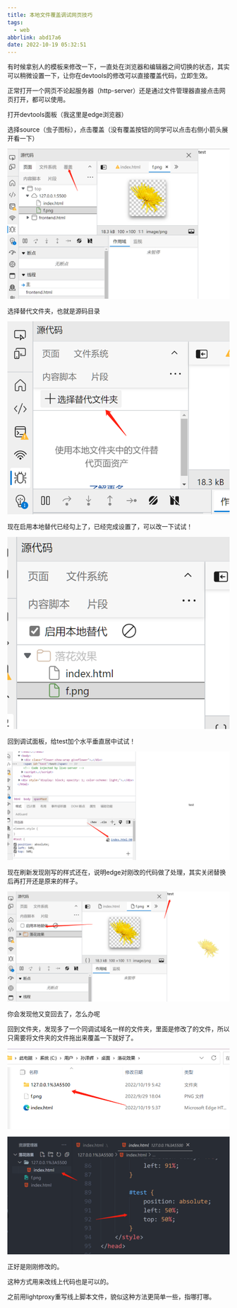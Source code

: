 ```yaml
---
title: 本地文件覆盖调试网页技巧
tags:
  - web
abbrlink: abd17a6
date: 2022-10-19 05:32:51
---
```


有时候拿别人的模板来修改一下，一直处在浏览器和编辑器之间切换的状态，其实可以稍微设置一下，让你在devtools的修改可以直接覆盖代码，立即生效。

<!--more-->

正常打开一个网页不论起服务器（http-server）还是通过文件管理器直接点击网页打开，都可以使用。

打开devtools面板（我这里是edge浏览器）

选择source（虫子图标），点击覆盖（没有覆盖按钮的同学可以点击右侧小箭头展开看一下）

![image-20221019053907969](本地文件覆盖调试网页技巧/image-20221019053907969.png)

选择替代文件夹，也就是源码目录

![image-20221019054104084](本地文件覆盖调试网页技巧/image-20221019054104084.png)

现在启用本地替代已经勾上了，已经完成设置了，可以改一下试试！

![image-20221019054157197](本地文件覆盖调试网页技巧/image-20221019054157197.png)

回到调试面板，给test加个水平垂直居中试试！

![image-20221019054502794](本地文件覆盖调试网页技巧/image-20221019054502794.png)

现在刷新发现刚写的样式还在，说明edge对刚改的代码做了处理，其实关闭替换后再打开还是原来的样子。

![image-20221019054636365](本地文件覆盖调试网页技巧/image-20221019054636365.png)

你会发现他又变回去了，怎么办呢

回到文件夹，发现多了一个同调试域名一样的文件夹，里面是修改了的文件，所以只需要将文件夹的文件拖出来覆盖一下就好了。

![image-20221019054758571](本地文件覆盖调试网页技巧/image-20221019054758571.png)

![image-20221019054902595](本地文件覆盖调试网页技巧/image-20221019054902595.png)

正好是刚刚修改的。

这种方式用来改线上代码也是可以的。

之前用lightproxy重写线上脚本文件，貌似这种方法更简单一些，指哪打哪。